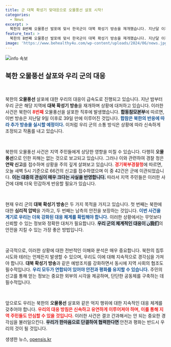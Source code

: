 ```yaml
---
title: 군 대북 확성기 맞대응으로 오물풍선 살포 시작!
categories:
  - News
excerpt: >
  북한의 8번째 오물풍선 발포에 맞서 한국군이 대북 확성기 방송을 재개했습니다. 지난달 이후 39일 만에 돌아온 방송, 북한의 반응에 따라 추가 방침도 고려 중입니다.
feature_text: >
  북한의 8번째 오물풍선 발포에 맞서 한국군이 대북 확성기 방송을 재개했습니다. 지난달 이후 39일 만에 돌아온 방송, 북한의 반응에 따라 추가 방침도 고려 중입니다.
image: 'https://www.behealthy4u.com/wp-content/uploads/2024/06/news.jpg'
---
```


<p><img src="https://www.behealthy4u.com/wp-content/uploads/2024/06/news.jpg" alt="info 속보" /></p>

<h2 data-ke-size="size26">북한 오물풍선 살포와 우리 군의 대응</h2>

<p data-ke-size="size16">&nbsp;</p>

<p>북한의 <b>오물풍선</b> 살포에 대한 우리의 대응이 급속도로 진행되고 있습니다. 지난 밤부터 우리 군은 해당 지역에 <b>대북 확성기 방송</b>을 재개하며 상황에 대처하고 있습니다. 이러한 사건은 북한이 <b><span style="color: #ee2323;">8번째</span></b> 오물풍선을 살포한 직후에 발생했습니다. <b><span style="background-color: #21538527;">합동참모본부</span></b>에 따르면, 이번 방송은 지난달 9일 이후로 39일 만에 이루어진 것입니다. <b><span style="color: #1a5490;">합참은 북한의 반응에 따라 추가 방송을 실시할 예정이다.</span></b> 이처럼 우리 군의 소통 방식은 상황에 따라 신속하게 조정되고 작품를 내고 있습니다.</p></p>

<p data-ke-size="size16">&nbsp;</p>

<p>북한의 오물풍선 사건은 지역 주민들에게 상당한 영향을 미칠 수 있습니다. 다행히 <b>오물풍선</b>으로 인한 피해는 없는 것으로 보고되고 있습니다. 그러나 이와 관련하여 경찰 청은 <b>연락 신고</b>를 접수하며 상황을 주의 깊게 살펴보고 있습니다. <b><span style="color: #ee2323;">경기북부경찰청</span></b>에 따르면, 오늘 새벽 5시 기준으로 66건의 신고를 접수하였으며 이 중 42건은 군에 이관되었습니다. <b><span style="background-color: #21538527;">이는 대중의 관심이 매우 크다는 사실을 반영합니다.</span></b> 따라서 지역 주민들은 이러한 사건에 대해 더욱 민감하게 반응할 필요가 있습니다.</p></p>

<p data-ke-size="size16">&nbsp;</p>

<p>현재 우리 군의 <b>대북 확성기 방송</b>은 두 가지 목적을 가지고 있습니다. 첫 번째는 북한에 대한 <b>심리적 압박</b>을 가하고, 두 번째는 남측의 안전을 보장하는 것입니다. <b><span style="color: #1a5490;">이번 사건을 계기로 우리는 더욱 강화된 대응 체계를 확립해야 합니다.</span></b> 이러한 상황에서는 무엇보다 신뢰할 수 있는 정보와 정확한 대처가 필요합니다. <b><span style="background-color: #21538527;">우리 군의 체계적인 대응이 ن我们</span></b>의 안전을 지킬 수 있는 가장 좋은 방법입니다.</p></p>

<p data-ke-size="size16">&nbsp;</p>

<p>궁극적으로, 이러한 상황에 대한 전반적인 이해와 분석은 매우 중요합니다. 북한의 침투 시도와 테러는 언제든지 발생할 수 있으며, 우리도 이에 대해 지속적으로 경각심을 가져야 합니다. <b>대북 확성기 방송</b>과 같은 예방조치를 강화하면서 동시에 지역 사회의 협조도 필수적입니다. <b><span style="color: #1a5490;">우리 모두가 연합되어 있어야 안전과 평화를 유지할 수 있습니다.</span></b> 주민의 신고를 통해 얻는 정보는 중요한 외부의 시각을 제공하며, 단단한 공동체를 구축하는 데 필수적입니다.</p></p>

<p data-ke-size="size16">&nbsp;</p>

<p>앞으로도 우리는 북한의 <b>오물풍선</b> 살포와 같은 억지 행위에 대한 지속적인 대응 체계를 갖추어야 합니다. <b><span style="color: #ee2323;">우리의 대응 방침은 신속하고 유연하게 이루어져야 하며, 이를 통해 지역 주민들도 안심할 수 있을 것입니다.</span></b> 이러한 사건은 결코 간과해서는 안 되는 중요한 경각심을 불러일으킨다. <b><span style="background-color: #21538527;">우리가 한마음으로 단결하여 협력한다면 </span></b>안전과 평화는 반드시 우리의 것이 될 것입니다.</p>
생생한 뉴스, <a href="https://opensis.kr" rel="dofollow">opensis.kr</a>


